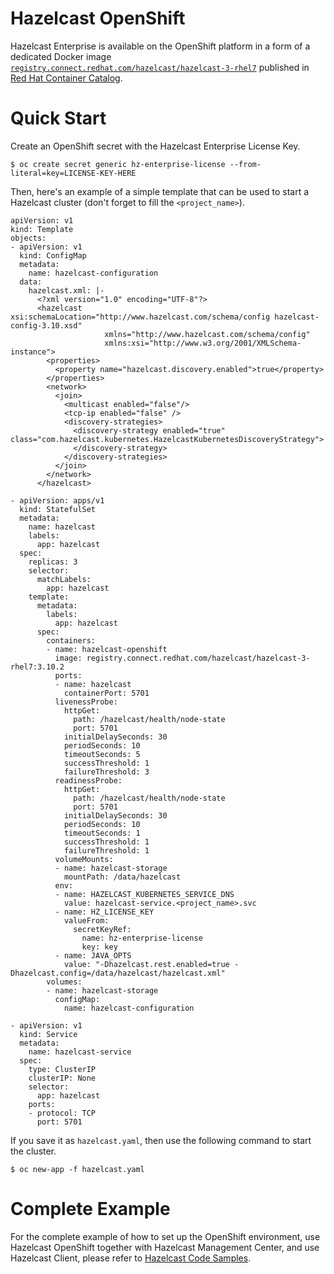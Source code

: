 # Hazelcast OpenShift

Hazelcast Enterprise is available on the OpenShift platform in a form of a dedicated Docker image [`registry.connect.redhat.com/hazelcast/hazelcast-3-rhel7`](https://access.redhat.com/containers/?tab=overview#/registry.connect.redhat.com/hazelcast/hazelcast-3-rhel7) published in [Red Hat Container Catalog](https://access.redhat.com/containers/).

# Quick Start

Create an OpenShift secret with the Hazelcast Enterprise License Key.

    $ oc create secret generic hz-enterprise-license --from-literal=key=LICENSE-KEY-HERE

Then, here's an example of a simple template that can be used to start a Hazelcast cluster (don't forget to fill the `<project_name>`).

```
apiVersion: v1
kind: Template
objects:
- apiVersion: v1
  kind: ConfigMap
  metadata:
    name: hazelcast-configuration
  data:
    hazelcast.xml: |-
      <?xml version="1.0" encoding="UTF-8"?>
      <hazelcast xsi:schemaLocation="http://www.hazelcast.com/schema/config hazelcast-config-3.10.xsd"
                     xmlns="http://www.hazelcast.com/schema/config"
                     xmlns:xsi="http://www.w3.org/2001/XMLSchema-instance">
        <properties>
          <property name="hazelcast.discovery.enabled">true</property>
        </properties>
        <network>
          <join>
            <multicast enabled="false"/>
            <tcp-ip enabled="false" />
            <discovery-strategies>
              <discovery-strategy enabled="true" class="com.hazelcast.kubernetes.HazelcastKubernetesDiscoveryStrategy">
              </discovery-strategy>
            </discovery-strategies>
          </join>
        </network>
      </hazelcast>

- apiVersion: apps/v1
  kind: StatefulSet
  metadata:
    name: hazelcast
    labels:
      app: hazelcast
  spec:
    replicas: 3
    selector:
      matchLabels:
        app: hazelcast
    template:
      metadata:
        labels:
          app: hazelcast
      spec:
        containers:
        - name: hazelcast-openshift
          image: registry.connect.redhat.com/hazelcast/hazelcast-3-rhel7:3.10.2
          ports:
          - name: hazelcast
            containerPort: 5701
          livenessProbe:
            httpGet:
              path: /hazelcast/health/node-state
              port: 5701
            initialDelaySeconds: 30
            periodSeconds: 10
            timeoutSeconds: 5
            successThreshold: 1
            failureThreshold: 3
          readinessProbe:
            httpGet:
              path: /hazelcast/health/node-state
              port: 5701
            initialDelaySeconds: 30
            periodSeconds: 10
            timeoutSeconds: 1
            successThreshold: 1
            failureThreshold: 1
          volumeMounts:
          - name: hazelcast-storage
            mountPath: /data/hazelcast
          env:
          - name: HAZELCAST_KUBERNETES_SERVICE_DNS
            value: hazelcast-service.<project_name>.svc
          - name: HZ_LICENSE_KEY
            valueFrom:
              secretKeyRef:
                name: hz-enterprise-license
                key: key
          - name: JAVA_OPTS
            value: "-Dhazelcast.rest.enabled=true -Dhazelcast.config=/data/hazelcast/hazelcast.xml"
        volumes:
        - name: hazelcast-storage
          configMap:
            name: hazelcast-configuration

- apiVersion: v1
  kind: Service
  metadata:
    name: hazelcast-service
  spec:
    type: ClusterIP
    clusterIP: None
    selector:
      app: hazelcast
    ports:
    - protocol: TCP
      port: 5701
```

If you save it as  `hazelcast.yaml`, then use the following command to start the cluster.

    $ oc new-app -f hazelcast.yaml

# Complete Example

For the complete example of how to set up the OpenShift environment, use Hazelcast OpenShift together with Hazelcast Management Center, and use Hazelcast Client, please refer to [Hazelcast Code Samples](https://github.com/hazelcast/hazelcast-code-samples/tree/master/hazelcast-integration/openshift).
